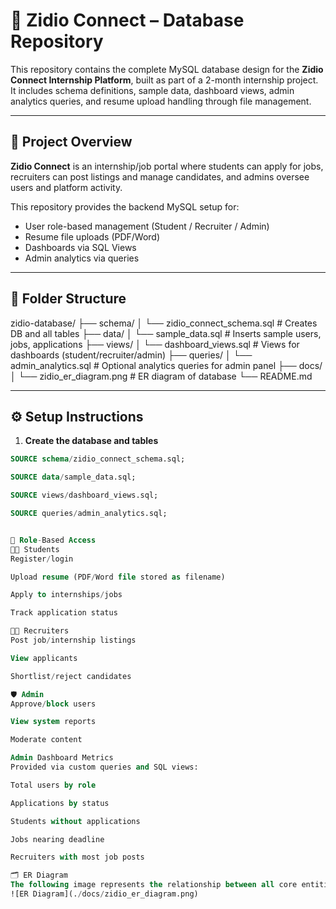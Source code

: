 # 📂 Zidio Connect – Database Repository

This repository contains the complete MySQL database design for the **Zidio Connect Internship Platform**, built as part of a 2-month internship project. It includes schema definitions, sample data, dashboard views, admin analytics queries, and resume upload handling through file management.

---

## 📌 Project Overview

**Zidio Connect** is an internship/job portal where students can apply for jobs, recruiters can post listings and manage candidates, and admins oversee users and platform activity.

This repository provides the backend MySQL setup for:
- User role-based management (Student / Recruiter / Admin)
- Resume file uploads (PDF/Word)
- Dashboards via SQL Views
- Admin analytics via queries

---

## 🧱 Folder Structure

zidio-database/
├── schema/
│ └── zidio_connect_schema.sql # Creates DB and all tables
├── data/
│ └── sample_data.sql # Inserts sample users, jobs, applications
├── views/
│ └── dashboard_views.sql # Views for dashboards (student/recruiter/admin)
├── queries/
│ └── admin_analytics.sql # Optional analytics queries for admin panel
├── docs/
│ └── zidio_er_diagram.png # ER diagram of database
└── README.md


---

## ⚙️ Setup Instructions

1. **Create the database and tables**
```sql
SOURCE schema/zidio_connect_schema.sql;

SOURCE data/sample_data.sql;

SOURCE views/dashboard_views.sql;

SOURCE queries/admin_analytics.sql;


👥 Role-Based Access
👨‍🎓 Students
Register/login

Upload resume (PDF/Word file stored as filename)

Apply to internships/jobs

Track application status

🧑‍💼 Recruiters
Post job/internship listings

View applicants

Shortlist/reject candidates

🛡️ Admin
Approve/block users

View system reports

Moderate content

Admin Dashboard Metrics
Provided via custom queries and SQL views:

Total users by role

Applications by status

Students without applications

Jobs nearing deadline

Recruiters with most job posts

🗂 ER Diagram
The following image represents the relationship between all core entities in the database:
![ER Diagram](./docs/zidio_er_diagram.png)

